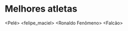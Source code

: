 # Melhores atletas

<Pelé>
<Donizete>
<Rubinho>
<Marta>
<felipe_maciel>
<Ronaldinho>
<Ronaldo Fenômeno>
<Falcão>
<Julio Cesar>
<Maguila>


